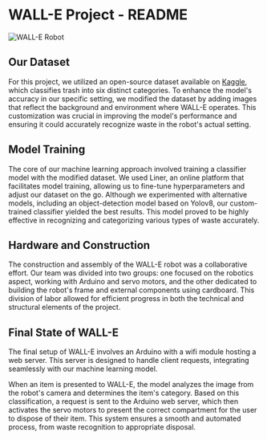 # WALL-E Project - README

![WALL-E Robot](https://i.imgur.com/QZ2CDYI.jpeg)

## Our Dataset
For this project, we utilized an open-source dataset available on [Kaggle](https://www.kaggle.com/datasets/asdasdasasdas/garbage-classification), which classifies trash into six distinct categories. To enhance the model's accuracy in our specific setting, we modified the dataset by adding images that reflect the background and environment where WALL-E operates. This customization was crucial in improving the model's performance and ensuring it could accurately recognize waste in the robot's actual setting.

## Model Training
The core of our machine learning approach involved training a classifier model with the modified dataset. We used Liner, an online platform that facilitates model training, allowing us to fine-tune hyperparameters and adjust our dataset on the go. Although we experimented with alternative models, including an object-detection model based on Yolov8, our custom-trained classifier yielded the best results. This model proved to be highly effective in recognizing and categorizing various types of waste accurately.

## Hardware and Construction
The construction and assembly of the WALL-E robot was a collaborative effort. Our team was divided into two groups: one focused on the robotics aspect, working with Arduino and servo motors, and the other dedicated to building the robot's frame and external components using cardboard. This division of labor allowed for efficient progress in both the technical and structural elements of the project.

## Final State of WALL-E
The final setup of WALL-E involves an Arduino with a wifi module hosting a web server. This server is designed to handle client requests, integrating seamlessly with our machine learning model. 

When an item is presented to WALL-E, the model analyzes the image from the robot's camera and determines the item's category. Based on this classification, a request is sent to the Arduino web server, which then activates the servo motors to present the correct compartment for the user to dispose of their item. This system ensures a smooth and automated process, from waste recognition to appropriate disposal.
